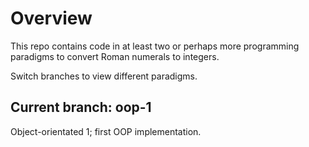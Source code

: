 # Overview

This repo contains code in at least two or perhaps more programming paradigms to convert Roman numerals to integers.

Switch branches to view different paradigms.

## Current branch: oop-1

Object-orientated 1; first OOP implementation.
